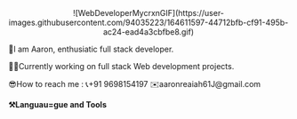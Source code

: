 <div align="center"><img align="center">![WebDeveloperMycrxnGIF](https://user-images.githubusercontent.com/94035223/164611597-44712bfb-cf91-495b-ac24-ead4a3cbfbe8.gif)</img></div>
<p>👋I am Aaron, enthusiatic full stack developer.</p>
</p>👷‍♂️Currently working on full stack Web development projects.</p>
</p>😎How to reach me : 📞+91 9698154197  ✉️aaronreaiah61J@gmail.com</p>

</p><b>⚒️Languau=gue and Tools<b></p>
